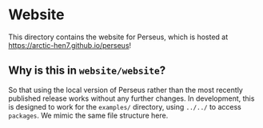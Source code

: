 # Website

This directory contains the website for Perseus, which is hosted at <https://arctic-hen7.github.io/perseus>!

## Why is this in `website/website`?

So that using the local version of Perseus rather than the most recently published release works without any further changes. In development, this is designed to work for the `examples/` directory, using `../../` to access `packages`. We mimic the same file structure here.
